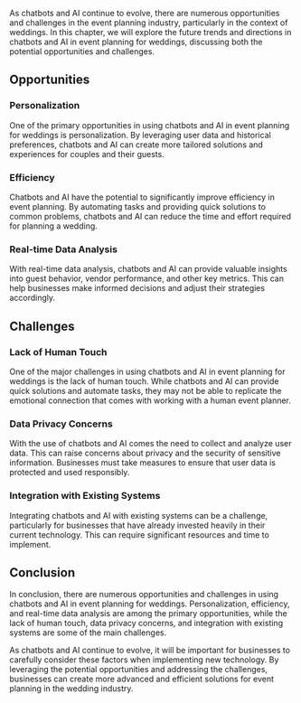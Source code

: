 

As chatbots and AI continue to evolve, there are numerous opportunities and challenges in the event planning industry, particularly in the context of weddings. In this chapter, we will explore the future trends and directions in chatbots and AI in event planning for weddings, discussing both the potential opportunities and challenges.

Opportunities
-------------

### Personalization

One of the primary opportunities in using chatbots and AI in event planning for weddings is personalization. By leveraging user data and historical preferences, chatbots and AI can create more tailored solutions and experiences for couples and their guests.

### Efficiency

Chatbots and AI have the potential to significantly improve efficiency in event planning. By automating tasks and providing quick solutions to common problems, chatbots and AI can reduce the time and effort required for planning a wedding.

### Real-time Data Analysis

With real-time data analysis, chatbots and AI can provide valuable insights into guest behavior, vendor performance, and other key metrics. This can help businesses make informed decisions and adjust their strategies accordingly.

Challenges
----------

### Lack of Human Touch

One of the major challenges in using chatbots and AI in event planning for weddings is the lack of human touch. While chatbots and AI can provide quick solutions and automate tasks, they may not be able to replicate the emotional connection that comes with working with a human event planner.

### Data Privacy Concerns

With the use of chatbots and AI comes the need to collect and analyze user data. This can raise concerns about privacy and the security of sensitive information. Businesses must take measures to ensure that user data is protected and used responsibly.

### Integration with Existing Systems

Integrating chatbots and AI with existing systems can be a challenge, particularly for businesses that have already invested heavily in their current technology. This can require significant resources and time to implement.

Conclusion
----------

In conclusion, there are numerous opportunities and challenges in using chatbots and AI in event planning for weddings. Personalization, efficiency, and real-time data analysis are among the primary opportunities, while the lack of human touch, data privacy concerns, and integration with existing systems are some of the main challenges.

As chatbots and AI continue to evolve, it will be important for businesses to carefully consider these factors when implementing new technology. By leveraging the potential opportunities and addressing the challenges, businesses can create more advanced and efficient solutions for event planning in the wedding industry.
